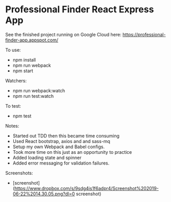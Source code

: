 # Professional Finder React Express App

See the finished project running on Google Cloud here: https://professional-finder-app.appspot.com/

To use:
- npm install
- npm run webpack
- npm start

Watchers:
- npm run webpack:watch
- npm run test:watch

To test:
- npm test

Notes:
- Started out TDD then this became time consuming
- Used React bootstrap, axios and and sass-mq
- Setup my own Webpack and Babel configs.
- Took more time on this just as an opportunity to practice
- Added loading state and spinner
- Added error messaging for validation failures.

Screenshots:
- [screenshot](https://www.dropbox.com/s/9sdg4is1f6adpr4/Screenshot%202019-06-22%2014.30.05.png?dl=0 screenshot)
